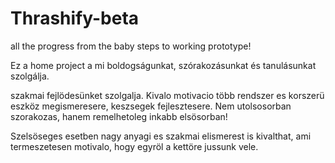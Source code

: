 # Thrashify-beta
all the progress from the baby steps to working prototype!


 Ez a home project a mi boldogságunkat, szórakozásunkat és tanulásunkat szolgálja.
 
 szakmai fejlödesünket szolgalja. Kivalo motivacio több rendszer es korszerü eszköz megismeresere, keszsegek fejlesztesere. Nem utolsosorban szorakozas, hanem remelhetoleg inkabb elsösorban!

 Szelsöseges esetben nagy anyagi es szakmai elismerest is kivalthat, ami termeszetesen motivalo, hogy egyröl a kettöre jussunk vele.
